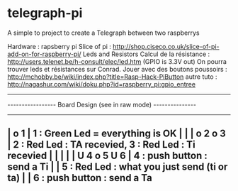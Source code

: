 # telegraph-pi
A simple to project to create a Telegraph between two raspberrys

Hardware : rapsberry pi 
Slice of pi : http://shop.ciseco.co.uk/slice-of-pi-add-on-for-raspberry-pi/
Leds and Resistors
Calcul de la résistance : http://users.telenet.be/h-consult/elec/led.htm     (GPIO is 3.3V out)
On pourra trouver leds et résistances sur Conrad.
Jouer avec des boutons poussoirs : http://mchobby.be/wiki/index.php?title=Rasp-Hack-PiButton
autre tuto : http://nagashur.com/wiki/doku.php?id=raspberry_pi:gpio_entree

---------------------------------------------------------------------------------------------------------------
-----------------    Board Design (see in raw mode)   --------------- 

-----------------------------
|                       o 1  |            1 : Green Led = everything is OK 
|                            |
|     o 2         o 3        |            2 : Red Led : TA recevied, 3 : Red Led : Ti recevied
|                            |
|                            |
|     U 4     o 5     U 6    |         4 : push button : send a Ti 
|                            |         5 : Red Led : what you just send (ti or ta)
|                            |         6 : push button : send a Ta
-----------------------------
